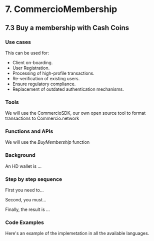 # 7. CommercioMembership

## 7.3 Buy a membership with Cash Coins

### Use cases

This can be used for:

* Client on-boarding.
* User Registration.
* Processing of high-profile transactions.
* Re-verification of existing users.
* Ensure regulatory compliance.
* Replacement of outdated authentication mechanisms.

### Tools

We will use the CommercioSDK, our own open source tool to format transactions to Commercio.network

### Functions and APIs

We will use the _BuyMembership_ function



###  Background

An HD wallet is ...

### Step by step sequence

First you need to...

Second, you must...

Finally, the result is ...

### Code Examples

Here's an example of the implemetation in all the available languages.
